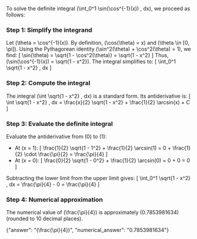 

To solve the definite integral \(\int_0^1 \sin(\cos^{-1}(x)) \, dx\), we proceed as follows:

### Step 1: Simplify the integrand
Let \(\theta = \cos^{-1}(x)\). By definition, \(\cos(\theta) = x\) and \(\theta \in [0, \pi]\). Using the Pythagorean identity \(\sin^2(\theta) + \cos^2(\theta) = 1\), we find:
\[
\sin(\theta) = \sqrt{1 - \cos^2(\theta)} = \sqrt{1 - x^2}
\]
Thus, \(\sin(\cos^{-1}(x)) = \sqrt{1 - x^2}\). The integral simplifies to:
\[
\int_0^1 \sqrt{1 - x^2} \, dx
\]

### Step 2: Compute the integral
The integral \(\int \sqrt{1 - x^2} \, dx\) is a standard form. Its antiderivative is:
\[
\int \sqrt{1 - x^2} \, dx = \frac{x}{2} \sqrt{1 - x^2} + \frac{1}{2} \arcsin(x) + C
\]

### Step 3: Evaluate the definite integral
Evaluate the antiderivative from \(0\) to \(1\):
- At \(x = 1\):
  \[
  \frac{1}{2} \sqrt{1 - 1^2} + \frac{1}{2} \arcsin(1) = 0 + \frac{1}{2} \cdot \frac{\pi}{2} = \frac{\pi}{4}
  \]
- At \(x = 0\):
  \[
  \frac{0}{2} \sqrt{1 - 0^2} + \frac{1}{2} \arcsin(0) = 0 + 0 = 0
  \]

Subtracting the lower limit from the upper limit gives:
\[
\int_0^1 \sqrt{1 - x^2} \, dx = \frac{\pi}{4} - 0 = \frac{\pi}{4}
\]

### Step 4: Numerical approximation
The numerical value of \(\frac{\pi}{4}\) is approximately \(0.7853981634\) (rounded to 10 decimal places).

{"answer": "\(\frac{\pi}{4}\)", "numerical_answer": "0.7853981634"}